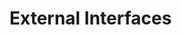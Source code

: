 # External Interfaces

<!--
The purpose of this section is to answer the following types of questions:

• What are the key external interfaces?
• Has each interface been thought about from a technical perspective?
• Has each interface been thought about from a non-technical perspective? – Who has ownership of the interface?
-->

